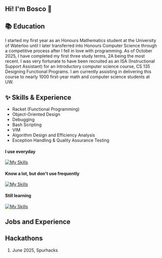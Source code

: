 ## Hi! I'm Bosco 👋

## 📚 Education
I started my first year as an Honours Mathematics student at the University of Waterloo until I later transferred into Honours Computer Science through a competitive process after I fell in love with programming. 
As of October 2025, I have completed my first three study terms, 2A being the most recent. I was very fortunate to have been recruited as an ISA (Instructional Support Assistant) for an introductory computer science course, CS 135 Designing Functional Programs. I am currently assisting in delivering this course to nearly 1000 first-year math and computer science students at UW. 

## ✨ Skills & Experience
* Racket (Functional Programming)
* Object-Oriented Design
* Debugging
* Bash Scripting
* VIM
* Algorithm Design and Efficiency Analysis
* Exception Handling & Quality Assurance Testing


#### I use everyday
  [![My Skills](https://skillicons.dev/icons?i=c,cpp,bash,linux,discord,github,vscode)](https://skillicons.dev)

#### Know a lot, but don't use frequently
  [![My Skills](https://skillicons.dev/icons?i=java)](https://skillicons.dev)

#### Still learning
 [![My Skills](https://skillicons.dev/icons?i=html,js,react)](https://skillicons.dev)




## ${}$

## Jobs and Experience

## ${}$

## Hackathons
1) June 2025, Spurhacks


<!--
**BoscoZhangers/BoscoZhangers** is a ✨ _special_ ✨ repository because its `README.md` (this file) appears on your GitHub profile.

Here are some ideas to get you started:

- 🔭 I’m currently working on ...
- 🌱 I’m currently learning ...
- 👯 I’m looking to collaborate on ...
- 🤔 I’m looking for help with ...
- 💬 Ask me about ...
- 📫 How to reach me: ...
- 😄 Pronouns: ...
- ⚡ Fun fact: ...
-->
